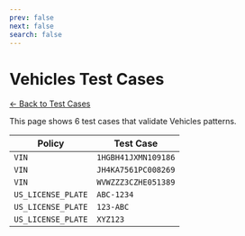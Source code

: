 ```yaml
---
prev: false
next: false
search: false
---
```


# Vehicles Test Cases

[← Back to Test Cases](/api/test-cases)

This page shows 6 test cases that validate Vehicles patterns.

| Policy | Test Case |
|--------|-----------|
| `VIN` | `1HGBH41JXMN109186` |
| `VIN` | `JH4KA7561PC008269` |
| `VIN` | `WVWZZZ3CZHE051389` |
| `US_LICENSE_PLATE` | `ABC-1234` |
| `US_LICENSE_PLATE` | `123-ABC` |
| `US_LICENSE_PLATE` | `XYZ123` |
